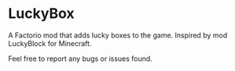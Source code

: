 # LuckyBox
A Factorio mod that adds lucky boxes to the game. Inspired by mod LuckyBlock for Minecraft.

Feel free to report any bugs or issues found.
